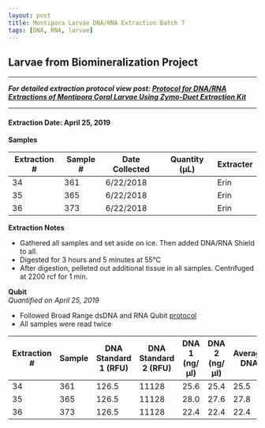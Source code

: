 ```yaml
---
layout: post
title: Montipora Larvae DNA/RNA Extraction Batch 7
tags: [DNA, RNA, larvae]
---
```


## Larvae from Biomineralization Project

--- 
***For detailed extraction protocol view post: [Protocol for DNA/RNA Extractions of Montipora Coral Larvae Using Zymo-Duet Extraction Kit](https://echille.github.io/E.-Chille-Open-Lab-Notebook/Protocol-for-DNA-RNA-Extractions-of-Montipora-Coral-Larvae-Using-Zymo-Duet-Extraction-Kit/)***

---


#### Extraction Date: April 25, 2019
**Samples**

|Extraction #|Sample #|Date Collected|Quantity (µL)|Extracter|
|------------|-----|-------|------|------|
|34|361|6/22/2018||Erin|
|35|365|6/22/2018||Erin|
|36|373|6/22/2018||Erin|


**Extraction Notes**
- Gathered all samples and set aside on ice. Then added DNA/RNA Shield to all.
- Digested for 3 hours and 5 minutes at 55°C
- After digestion, pelleted out additional tissue in all samples. Centrifuged at 2200 rcf for 1 min.

**Qubit**  
*Quantified on April 25, 2019*  
- Followed Broad Range dsDNA and RNA Qubit [protocol](https://meschedl.github.io/MESPutnam_Open_Lab_Notebook/Qubit-Protocol/)
- All samples were read twice 

|Extraction #|Sample|DNA Standard 1 (RFU)|DNA Standard 2 (RFU)|DNA 1 (ng/µl)|DNA 2 (ng/µl)|Average DNA| RNA Standard 1 (RFU)| RNA Standard 2 (RFU)| RNA 1 (ng/µl)|RNA 2 (ng/ul)|Average RNA|
|--------|------|----------|----------|-------------|-------------|-------------|-------------|----|----|----|----|
|34|361|126.5|11128|25.6|25.4|25.5|374.4|11026|69.4|68.0|68.7|
|35|365|126.5|11128|28.0|27.6|27.8|374.4|11026|99.6|100.0|99.8|
|36|373|126.5|11128|22.4|22.4|22.4|374.4|11026|35.4|35.6|35.5|


